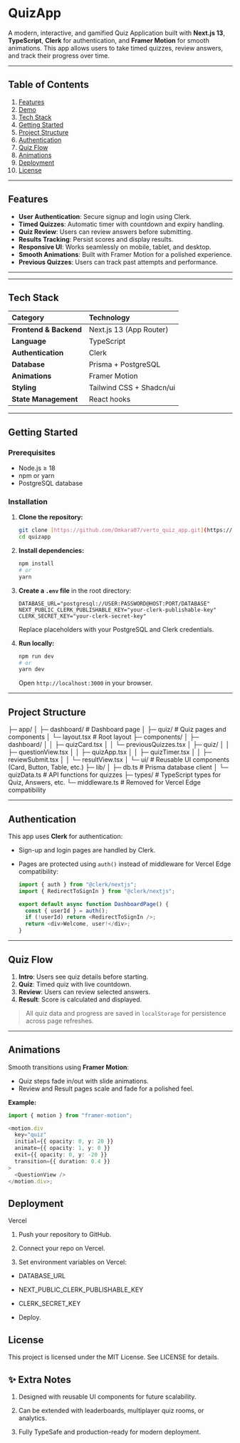 # QuizApp

A modern, interactive, and gamified Quiz Application built with **Next.js 13**, **TypeScript**, **Clerk** for authentication, and **Framer Motion** for smooth animations. This app allows users to take timed quizzes, review answers, and track their progress over time.

---

## Table of Contents

1.  [Features](#features)
2.  [Demo](#demo)
3.  [Tech Stack](#tech-stack)
4.  [Getting Started](#getting-started)
5.  [Project Structure](#project-structure)
6.  [Authentication](#authentication)
7.  [Quiz Flow](#quiz-flow)
8.  [Animations](#animations)
9.  [Deployment](#deployment)
10. [License](#license)

---

## Features

- **User Authentication**: Secure signup and login using Clerk.
- **Timed Quizzes**: Automatic timer with countdown and expiry handling.
- **Quiz Review**: Users can review answers before submitting.
- **Results Tracking**: Persist scores and display results.
- **Responsive UI**: Works seamlessly on mobile, tablet, and desktop.
- **Smooth Animations**: Built with Framer Motion for a polished experience.
- **Previous Quizzes**: Users can track past attempts and performance.

---

---

## Tech Stack

| Category               | Technology               |
| :--------------------- | :----------------------- |
| **Frontend & Backend** | Next.js 13 (App Router)  |
| **Language**           | TypeScript               |
| **Authentication**     | Clerk                    |
| **Database**           | Prisma + PostgreSQL      |
| **Animations**         | Framer Motion            |
| **Styling**            | Tailwind CSS + Shadcn/ui |
| **State Management**   | React hooks              |

---

## Getting Started

### Prerequisites

- Node.js ≥ 18
- npm or yarn
- PostgreSQL database

### Installation

1.  **Clone the repository:**

    ```bash
    git clone [https://github.com/Omkara07/verto_quiz_app.git](https://github.com/Omkara07/verto_quiz_app.git)
    cd quizapp
    ```

2.  **Install dependencies:**

    ```bash
    npm install
    # or
    yarn
    ```

3.  **Create a `.env` file** in the root directory:

    ```
    DATABASE_URL="postgresql://USER:PASSWORD@HOST:PORT/DATABASE"
    NEXT_PUBLIC_CLERK_PUBLISHABLE_KEY="your-clerk-publishable-key"
    CLERK_SECRET_KEY="your-clerk-secret-key"
    ```

    Replace placeholders with your PostgreSQL and Clerk credentials.

4.  **Run locally:**

    ```bash
    npm run dev
    # or
    yarn dev
    ```

    Open `http://localhost:3000` in your browser.

---

## Project Structure

├─ app/
│ ├─ dashboard/ # Dashboard page
│ ├─ quiz/ # Quiz pages and components
│ └─ layout.tsx # Root layout
├─ components/
│ ├─ dashboard/
│ │ ├─ quizCard.tsx
│ │ └─ previousQuizzes.tsx
│ ├─ quiz/
│ │ ├─ questionView.tsx
│ │ ├─ quizApp.tsx
│ │ ├─ quizTimer.tsx
│ │ ├─ reviewSubmit.tsx
│ │ └─ resultView.tsx
│ └─ ui/ # Reusable UI components (Card, Button, Table, etc.)
├─ lib/
│ ├─ db.ts # Prisma database client
│ └─ quizData.ts # API functions for quizzes
├─ types/ # TypeScript types for Quiz, Answers, etc.
└─ middleware.ts # Removed for Vercel Edge compatibility

---

## Authentication

This app uses **Clerk** for authentication:

- Sign-up and login pages are handled by Clerk.
- Pages are protected using `auth()` instead of middleware for Vercel Edge compatibility:

  ```typescript
  import { auth } from "@clerk/nextjs";
  import { RedirectToSignIn } from "@clerk/nextjs";

  export default async function DashboardPage() {
    const { userId } = auth();
    if (!userId) return <RedirectToSignIn />;
    return <div>Welcome, user!</div>;
  }
  ```

---

## Quiz Flow

1.  **Intro**: Users see quiz details before starting.
2.  **Quiz**: Timed quiz with live countdown.
3.  **Review**: Users can review selected answers.
4.  **Result**: Score is calculated and displayed.

> All quiz data and progress are saved in `localStorage` for persistence across page refreshes.

---

## Animations

Smooth transitions using **Framer Motion**:

- Quiz steps fade in/out with slide animations.
- Review and Result pages scale and fade for a polished feel.

**Example:**

```typescript
import { motion } from "framer-motion";

<motion.div
  key="quiz"
  initial={{ opacity: 0, y: 20 }}
  animate={{ opacity: 1, y: 0 }}
  exit={{ opacity: 0, y: -20 }}
  transition={{ duration: 0.4 }}
>
  <QuestionView />
</motion.div>;
```

## Deployment

Vercel

1. Push your repository to GitHub.

2. Connect your repo on Vercel.

3. Set environment variables on Vercel:

- DATABASE_URL

- NEXT_PUBLIC_CLERK_PUBLISHABLE_KEY

- CLERK_SECRET_KEY

- Deploy.

## License

This project is licensed under the MIT License. See LICENSE for details.

## ✨ Extra Notes

1. Designed with reusable UI components for future scalability.

2. Can be extended with leaderboards, multiplayer quiz rooms, or analytics.

3. Fully TypeSafe and production-ready for modern deployment.
